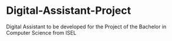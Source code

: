 # Digital-Assistant-Project
Digital Assistant to be developed for the Project of the Bachelor in Computer Science from ISEL
